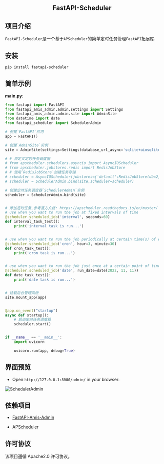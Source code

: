 <h2 align="center">
  FastAPI-Scheduler
</h2>

## 项目介绍

`FastAPI-Scheduler`是一个基于`APScheduler`的简单定时任务管理`FastAPI`拓展库.

## 安装

```bash
pip install fastapi-scheduler
```

## 简单示例

**main.py**:

```python
from fastapi import FastAPI
from fastapi_amis_admin.admin.settings import Settings
from fastapi_amis_admin.admin.site import AdminSite
from datetime import date
from fastapi_scheduler import SchedulerAdmin

# 创建`FastAPI`应用
app = FastAPI()

# 创建`AdminSite`实例
site = AdminSite(settings=Settings(database_url_async='sqlite+aiosqlite:///amisadmin.db'))

# # 自定义定时任务调度器
# from apscheduler.schedulers.asyncio import AsyncIOScheduler
# from apscheduler.jobstores.redis import RedisJobStore
# # 使用`RedisJobStore`创建任务存储
# scheduler = AsyncIOScheduler(jobstores={'default':RedisJobStore(db=2,host="127.0.0.1",port=6379,password="test")})
# scheduler = SchedulerAdmin.bind(site,scheduler=scheduler)

# 创建定时任务调度器`SchedulerAdmin`实例
scheduler = SchedulerAdmin.bind(site)


# 添加定时任务,参考官方文档: https://apscheduler.readthedocs.io/en/master/
# use when you want to run the job at fixed intervals of time
@scheduler.scheduled_job('interval', seconds=60)
def interval_task_test():
    print('interval task is run...')


# use when you want to run the job periodically at certain time(s) of day
@scheduler.scheduled_job('cron', hour=3, minute=30)
def cron_task_test():
    print('cron task is run...')


# use when you want to run the job just once at a certain point of time
@scheduler.scheduled_job('date', run_date=date(2022, 11, 11))
def date_task_test():
    print('date task is run...')


# 挂载后台管理系统
site.mount_app(app)


@app.on_event("startup")
async def startup():
    # 启动定时任务调度器
    scheduler.start()


if __name__ == '__main__':
    import uvicorn

    uvicorn.run(app, debug=True)
```
## 界面预览

- Open `http://127.0.0.1:8000/admin/` in your browser:

![SchedulerAdmin](https://s2.loli.net/2022/05/10/QEtCLsWi1389BKH.png)

## 依赖项目

- [FastAPI-Amis-Admin](https://docs.amis.work/)

- [APScheduler](https://apscheduler.readthedocs.io/en/master/)

## 许可协议

该项目遵循 Apache2.0 许可协议。

